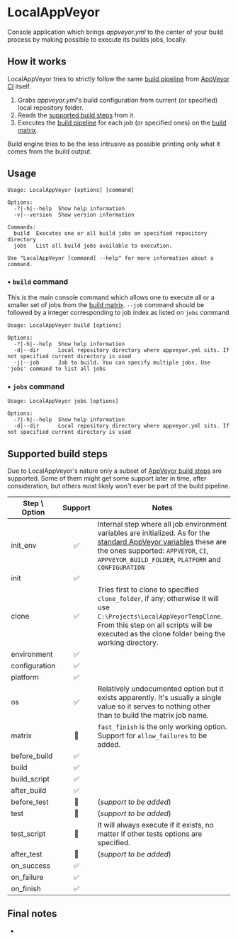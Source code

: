 # LocalAppVeyor
Console application which brings _appveyor.yml_ to the center of your build process by making possible to execute 
its builds jobs, locally.

## How it works
LocalAppVeyor tries to strictly follow the same [build pipeline](https://www.appveyor.com/docs/build-configuration/#build-pipeline) 
from [AppVeyor CI](https://appveyor.com) itself.

1. Grabs _appveyor.yml_'s build configuration from current (or specified) local repository folder.
2. Reads the [supported build steps](#supported-build-steps) from it.
3. Executes the [build pipeline](https://www.appveyor.com/docs/build-configuration/#build-pipeline) for each job (or specified ones)
on the [build matrix](https://www.appveyor.com/docs/build-configuration/#build-matrix).

Build engine tries to be the less intrusive as possible printing only what it comes from the build output.

## Usage
```
Usage: LocalAppVeyor [options] [command]

Options:
  -?|-h|--help  Show help information
  -v|--version  Show version information

Commands:
  build  Executes one or all build jobs on specified repository directory
  jobs   List all build jobs available to execution.

Use "LocalAppVeyor [command] --help" for more information about a command.
```

### • `build` command
This is the main console command which allows one to execute all or a smaller set of jobs from the 
[build matrix](https://www.appveyor.com/docs/build-configuration/#build-matrix). `--job` command should be followed by a integer
corresponding to job index as listed on `jobs` command
```
Usage: LocalAppVeyor build [options]

Options:
  -?|-h|--help  Show help information
  -d|--dir      Local repository directory where appveyor.yml sits. If not specified current directory is used
  -j|--job      Job to build. You can specify multiple jobs. Use 'jobs' command to list all jobs
```

### • `jobs` command
```
Usage: LocalAppVeyor jobs [options]

Options:
  -?|-h|--help  Show help information
  -d|--dir      Local repository directory where appveyor.yml sits. If not specified current directory is used
```

## Supported build steps
Due to LocalAppVeyor's nature only a subset of [AppVeyor build steps](https://www.appveyor.com/docs/build-configuration/#build-pipeline)
are supported. Some of them might get some support later in time, after consideration, but others most likely won't ever be part 
of the build pipeline.

| Step \ Option  | Support           | Notes  |
| ------------- |:-------------:| ----- |
| init_env | :white_check_mark: | Internal step where all job environment variables are initialized. As for the [standard AppVeyor variables](https://www.appveyor.com/docs/environment-variables/) these are the ones supported: `APPVEYOR`, `CI`, `APPVEYOR_BUILD_FOLDER`, `PLATFORM` and `CONFIGURATION` |
| init | :white_check_mark: | |
| clone | :white_check_mark: | Tries first to clone to specified `clone_folder`, if any; otherwise it will use `C:\Projects\LocalAppVeyorTempClone`. From this step on all scripts will be executed as the clone folder being the working directory. |
| environment | :white_check_mark: | |
| configuration | :white_check_mark: | |
| platform | :white_check_mark: | |
| os | :white_check_mark: | Relatively undocumented option but it exists apparently. It's usually a single value so it serves to nothing other than to build the matrix job name. |
| matrix | :large_blue_circle: | `fast_finish` is the only working option. Support for `allow_failures` to be added. |
| before_build | :white_check_mark: | |
| build | :white_check_mark: | |
| build_script | :white_check_mark: | |
| after_build | :white_check_mark: | |
| before_test | :red_circle: | (_support to be added_) |
| test | :red_circle: | (_support to be added_) |
| test_script | :large_blue_circle: | It will always execute if it exists, no matter if other tests options are specified. |
| after_test | :red_circle: | (_support to be added_) |
| on_success | :white_check_mark: | |
| on_failure | :white_check_mark: | |
| on_finish | :white_check_mark: | |

## Final notes
- 
